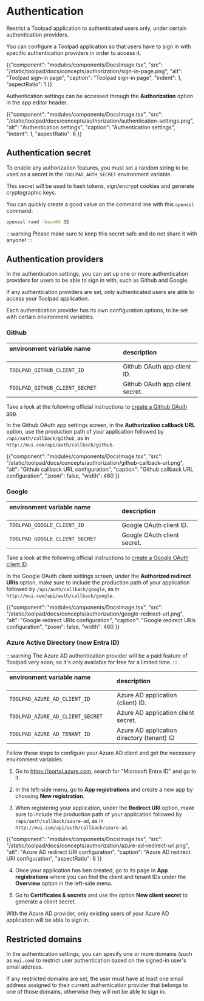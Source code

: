 # Authentication

<p class="description">Restrict a Toolpad application to authenticated users only, under certain authentication providers.</p>

You can configure a Toolpad application so that users have to sign in with specific authentication providers in order to access it.

{{"component": "modules/components/DocsImage.tsx", "src": "/static/toolpad/docs/concepts/authorization/sign-in-page.png", "alt": "Toolpad sign-in page", "caption": "Toolpad sign-in page", "indent": 1, "aspectRatio": 1 }}

Authentication settings can be accessed through the **Authorization** option in the app editor header.

{{"component": "modules/components/DocsImage.tsx", "src": "/static/toolpad/docs/concepts/authorization/authentication-settings.png", "alt": "Authentication settings", "caption": "Authentication settings", "indent": 1, "aspectRatio": 6 }}

## Authentication secret

To enable any authorization features, you must set a random string to be used as a secret in the `TOOLPAD_AUTH_SECRET` environment variable.

This secret will be used to hash tokens, sign/encrypt cookies and generate cryptographic keys.

You can quickly create a good value on the command line with this `openssl` command:

```bash
openssl rand -base64 32
```

:::warning
Please make sure to keep this secret safe and do not share it with anyone!
:::

## Authentication providers

In the authentication settings, you can set up one or more authentication providers for users to be able to sign in with, such as Github and Google.

If any authentication providers are set, only authenticated users are able to access your Toolpad application.

Each authentication provider has its own configuration options, to be set with certain environment variables.

### Github

| environment variable name &nbsp;&nbsp;&nbsp;&nbsp;&nbsp;&nbsp;&nbsp;&nbsp;&nbsp;&nbsp;&nbsp;&nbsp;&nbsp;&nbsp;&nbsp;&nbsp;&nbsp;&nbsp;&nbsp;&nbsp;&nbsp; | description                     |
| :------------------------------------------------------------------------------------------------------------------------------------------------------- | :------------------------------ |
| `TOOLPAD_GITHUB_CLIENT_ID`                                                                                                                               | Github OAuth app client ID.     |
| `TOOLPAD_GITHUB_CLIENT_SECRET`                                                                                                                           | Github OAuth app client secret. |

Take a look at the following official instructions to [create a Github OAuth app](https://docs.github.com/en/apps/oauth-apps/building-oauth-apps/creating-an-oauth-app).

In the Github OAuth app settings screen, in the **Authorization callback URL** option, use the production path of your application followed by `/api/auth/callback/github`, as in `http://mui.com/api/auth/callback/github`.

{{"component": "modules/components/DocsImage.tsx", "src": "/static/toolpad/docs/concepts/authorization/github-callback-url.png", "alt": "Github callback URL configuration", "caption": "Github callback URL configuration", "zoom": false, "width": 460 }}

### Google

| environment variable name &nbsp;&nbsp;&nbsp;&nbsp;&nbsp;&nbsp;&nbsp;&nbsp;&nbsp;&nbsp;&nbsp;&nbsp;&nbsp;&nbsp;&nbsp;&nbsp; | description                 |
| :------------------------------------------------------------------------------------------------------------------------- | :-------------------------- |
| `TOOLPAD_GOOGLE_CLIENT_ID`                                                                                                 | Google OAuth client ID.     |
| `TOOLPAD_GOOGLE_CLIENT_SECRET`                                                                                             | Google OAuth client secret. |

Take a look at the following official instructions to [create a Google OAuth client ID](https://developers.google.com/workspace/guides/create-credentials#oauth-client-id).

In the Google OAuth client settings screen, under the **Authorized redirect URIs** option, make sure to include the production path of your application followed by `/api/auth/callback/google`, as in `http://mui.com/api/auth/callback/google`.

{{"component": "modules/components/DocsImage.tsx", "src": "/static/toolpad/docs/concepts/authorization/google-redirect-url.png", "alt": "Google redirect URIs configuration", "caption": "Google redirect URIs configuration", "zoom": false, "width": 460 }}

### Azure Active Directory (now Entra ID)

:::warning
The Azure AD authentication provider will be a paid feature of Toolpad very soon, so it's only available for free for a limited time.
:::

| environment variable name &nbsp;&nbsp;&nbsp;&nbsp;&nbsp;&nbsp;&nbsp;&nbsp;&nbsp;&nbsp;&nbsp;&nbsp;&nbsp;&nbsp;&nbsp;&nbsp; | description                                |
| :------------------------------------------------------------------------------------------------------------------------- | :----------------------------------------- |
| `TOOLPAD_AZURE_AD_CLIENT_ID`                                                                                               | Azure AD application (client) ID.          |
| `TOOLPAD_AZURE_AD_CLIENT_SECRET`                                                                                           | Azure AD application client secret.        |
| `TOOLPAD_AZURE_AD_TENANT_ID`                                                                                               | Azure AD application directory (tenant) ID |

Follow these steps to configure your Azure AD client and get the necessary environment variables:

1. Go to https://portal.azure.com, search for "Microsoft Entra ID" and go to it.

2. In the left-side menu, go to **App registrations** and create a new app by choosing **New registration**.

3. When registering your application, under the **Redirect URI** option, make sure to include the production path of your application followed by `/api/auth/callback/azure-ad`, as in `http://mui.com/api/auth/callback/azure-ad`.

{{"component": "modules/components/DocsImage.tsx", "src": "/static/toolpad/docs/concepts/authorization/azure-ad-redirect-url.png", "alt": "Azure AD redirect URI configuration", "caption": "Azure AD redirect URI configuration", "aspectRatio": 6 }}

4. Once your application has ben created, go to its page in **App registrations** where you can find the client and tenant IDs under the **Overview** option in the left-side menu.

5. Go to **Certificates & secrets** and use the option **New client secret** to generate a client secret.

With the Azure AD provider, only existing users of your Azure AD application will be able to sign in.

## Restricted domains

In the authentication settings, you can specify one or more domains (such as `mui.com`) to restrict user authentication based on the signed-in user's email address.

If any restricted domains are set, the user must have at least one email address assigned to their current authentication provider that belongs to one of those domains, otherwise they will not be able to sign in.

